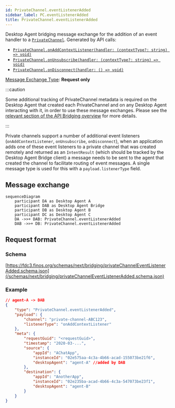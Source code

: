 ```yaml
---
id: PrivateChannel.eventListenerAdded
sidebar_label: PC.eventListenerAdded
title: PrivateChannel.eventListenerAdded
---
```


Desktop Agent bridging message exchange for the addition of an event handler to a [`PrivateChannel`](../../api/ref/PrivateChannel). Generated by API calls:

* [`PrivateChannel.onAddContextListener(handler: (contextType?: string) => void)`](../../api/ref/PrivateChannel#onaddcontextlistener)
* [`PrivateChannel.onUnsubscribe(handler: (contextType?: string) => void)`](../../api/ref/PrivateChannel#onunsubscribe)
* [`PrivateChannel.onDisconnect(handler: () => void)`](../../api/ref/PrivateChannel#ondisconnect)

[Message Exchange Type](../spec#individual-message-exchanges): **Request only**

:::caution

Some additional tracking of PrivateChannel metadata is required on the Desktop Agent that created each PrivateChannel and on any Desktop Agent interacting with it, in order to use these message exchanges. Please see the [relevant section of the API Bridging overview](../spec#privatechannels) for more details.

:::

Private channels support a number of additional event listeners (`onAddContextListener`, `onUnsubscribe`, `onDisconnect`), when an application adds one of these event listeners to a private channel that was created remotely and returned as an `IntentResult` (which should be tracked by the Desktop Agent Bridge client) a message needs to be sent to the agent that created the channel to facilitate routing of event messages. A single message type is used for this with a `payload.listenerType` field.

## Message exchange

```mermaid
sequenceDiagram
    participant DA as Desktop Agent A
    participant DAB as Desktop Agent Bridge
    participant DB as Desktop Agent B
    participant DC as Desktop Agent C
    DA ->>+ DAB: PrivateChannel.eventListenerAdded
    DAB ->>+ DB: PrivateChannel.eventListenerAdded
```

## Request format

### Schema

[https://fdc3.finos.org/schemas/next/bridging/privateChannelEventListenerAdded.schema.json](/schemas/next/bridging/privateChannelEventListenerAdded.schema.json)

### Example

```json
// agent-A -> DAB
{
    "type": "PrivateChannel.eventListenerAdded",
    "payload": {
        "channel": "private-channel-ABC123",
        "listenerType": "onAddContextListener"
    },
    "meta": {
        "requestGuid": "<requestGuid>",
        "timestamp": "2020-03-...",
        "source": {
            "appId": "AChatApp",
            "instanceId": "02e575aa-4c3a-4b66-acad-155073be21f6",
            "desktopAgent": "agent-A" //added by DAB
        },
        "destination": {
            "appId": "AnotherApp",
            "instanceId": "02e235ba-acad-4b66-4c3a-547073be23f1",
            "desktopAgent": "agent-B"
        }
    }
}
```
